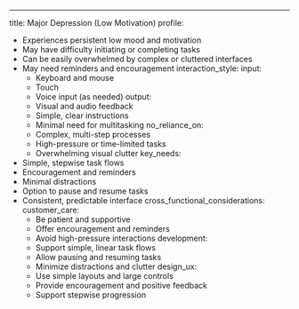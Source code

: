 ---
title: Major Depression (Low Motivation)
profile:
  - Experiences persistent low mood and motivation
  - May have difficulty initiating or completing tasks
  - Can be easily overwhelmed by complex or cluttered interfaces
  - May need reminders and encouragement
interaction_style:
  input:
    - Keyboard and mouse
    - Touch
    - Voice input (as needed)
  output:
    - Visual and audio feedback
    - Simple, clear instructions
    - Minimal need for multitasking
  no_reliance_on:
    - Complex, multi-step processes
    - High-pressure or time-limited tasks
    - Overwhelming visual clutter
key_needs:
  - Simple, stepwise task flows
  - Encouragement and reminders
  - Minimal distractions
  - Option to pause and resume tasks
  - Consistent, predictable interface
cross_functional_considerations:
  customer_care:
    - Be patient and supportive
    - Offer encouragement and reminders
    - Avoid high-pressure interactions
  development:
    - Support simple, linear task flows
    - Allow pausing and resuming tasks
    - Minimize distractions and clutter
  design_ux:
    - Use simple layouts and large controls
    - Provide encouragement and positive feedback
    - Support stepwise progression
